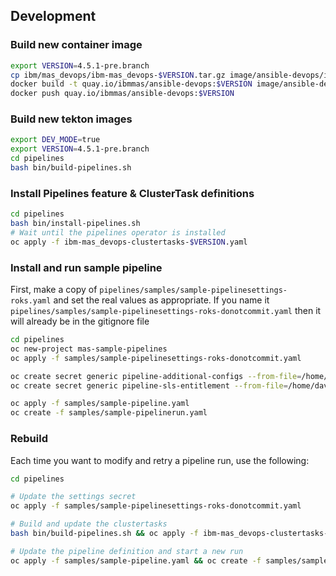 ## Development


### Build new container image
```bash
export VERSION=4.5.1-pre.branch
cp ibm/mas_devops/ibm-mas_devops-$VERSION.tar.gz image/ansible-devops/ibm-mas_devops.tar.gz
docker build -t quay.io/ibmmas/ansible-devops:$VERSION image/ansible-devops
docker push quay.io/ibmmas/ansible-devops:$VERSION
```


### Build new tekton images
```bash
export DEV_MODE=true
export VERSION=4.5.1-pre.branch
cd pipelines
bash bin/build-pipelines.sh
```

### Install Pipelines feature & ClusterTask definitions
```bash
cd pipelines
bash bin/install-pipelines.sh
# Wait until the pipelines operator is installed
oc apply -f ibm-mas_devops-clustertasks-$VERSION.yaml
```

### Install and run sample pipeline
First, make a copy of `pipelines/samples/sample-pipelinesettings-roks.yaml` and set the real values as appropriate.  If you name it `pipelines/samples/sample-pipelinesettings-roks-donotcommit.yaml` then it will already be in the gitignore file

```bash
cd pipelines
oc new-project mas-sample-pipelines
oc apply -f samples/sample-pipelinesettings-roks-donotcommit.yaml

oc create secret generic pipeline-additional-configs --from-file=/home/david/masconfig/workspace_masdev.yaml
oc create secret generic pipeline-sls-entitlement --from-file=/home/david/masconfig/entitlement.lic

oc apply -f samples/sample-pipeline.yaml
oc create -f samples/sample-pipelinerun.yaml
```


### Rebuild
Each time you want to modify and retry a pipeline run, use the following:

```bash
cd pipelines

# Update the settings secret
oc apply -f samples/sample-pipelinesettings-roks-donotcommit.yaml

# Build and update the clustertasks
bash bin/build-pipelines.sh && oc apply -f ibm-mas_devops-clustertasks-$VERSION.yaml

# Update the pipeline definition and start a new run
oc apply -f samples/sample-pipeline.yaml && oc create -f samples/sample-pipelinerun-dev.yaml
```